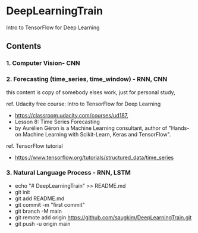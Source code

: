 # DeepLearningTrain


Intro to TensorFlow for Deep Learning
## Contents 

### 1. Computer Vision- CNN

### 2. Forecasting (time_series, time_window) - RNN, CNN
  this content is copy of somebody elses work, just for personal study,
  
  ref. Udacity free course: Intro to TensorFlow for Deep Learning
  - https://classroom.udacity.com/courses/ud187, 
  - Lesson 8: Time Series Forecasting
  - by Aurélien Géron is a Machine Learning consultant, author of "Hands-on Machine Learning with Scikit-Learn, Keras and TensorFlow".
  
  ref. TensorFlow tutorial 
  - https://www.tensorflow.org/tutorials/structured_data/time_series

### 3. Natural Language Process - RNN, LSTM




- echo "# DeepLearningTrain" >> README.md
- git init
- git add README.md
- git
 commit -m "first commit"
- git branch -M main
- git remote add origin https://github.com/saugkim/DeepLearningTrain.git
- git push -u origin main
